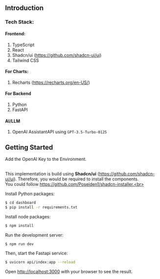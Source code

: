 ## Introduction

### Tech Stack:

#### Frontend:
1. TypeScript
2. React 
3. Shadcn/ui (https://github.com/shadcn-ui/ui)
4. Tailwind CSS

#### For Charts:
1. Recharts (https://recharts.org/en-US/)

#### For Backend
1. Python
2. FastAPI

#### AI/LLM
1. OpenAI AssistantAPI using `GPT-3.5-Turbo-0125` 


## Getting Started

Add the OpenAI Key to the Environment.<br><br>


This implementation is build using <b>Shadcn/ui</b> (https://github.com/shadcn-ui/ui). Therefore, you would be required to install the components. <br>
You could follow https://github.com/Poseiden1/shadcn-installer.<br><br>


Install Python packages:
```bash
$ cd dashboard
$ pip install -r requirements.txt
```

Install node packages:
```bash
$ npm install
```

Run the development server:

```bash
$ npm run dev
```

Then, start the Fastapi service:
```bash
$ uvicorn api/index:app --reload
```

Open [http://localhost:3000](http://localhost:3000) with your browser to see the result.
